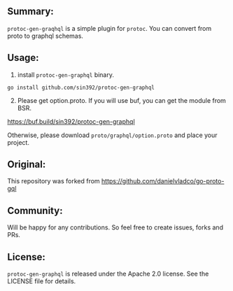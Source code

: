 ## Summary:
`protoc-gen-graqhql` is a simple plugin for `protoc`.
You can convert from proto to graphql schemas.

## Usage:
1. install `protoc-gen-graphql` binary.
```
go install github.com/sin392/protoc-gen-graphql
```

2. Please get option.proto.
If you will use buf, you can get the module from BSR.


https://buf.build/sin392/protoc-gen-graphql

Otherwise, please download `proto/graphql/option.proto` and place your project.

## Original:
This repository was forked from https://github.com/danielvladco/go-proto-gql

## Community:
Will be happy for any contributions. So feel free to create issues, forks and PRs.

## License:
`protoc-gen-graphql` is released under the Apache 2.0 license. See the LICENSE file for details.
